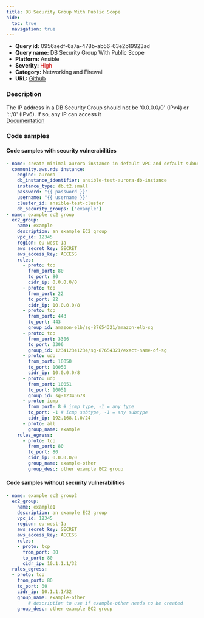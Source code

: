 ```yaml
---
title: DB Security Group With Public Scope
hide:
  toc: true
  navigation: true
---
```


<style>
  .highlight .hll {
    background-color: #ff171742;
  }
  .md-content {
    max-width: 1100px;
    margin: 0 auto;
  }
</style>

-   **Query id:** 0956aedf-6a7a-478b-ab56-63e2b19923ad
-   **Query name:** DB Security Group With Public Scope
-   **Platform:** Ansible
-   **Severity:** <span style="color:#C00">High</span>
-   **Category:** Networking and Firewall
-   **URL:** [Github](https://github.com/Checkmarx/kics/tree/master/assets/queries/ansible/aws/db_security_group_with_public_scope)

### Description
The IP address in a DB Security Group should not be '0.0.0.0/0' (IPv4) or '::/0' (IPv6). If so, any IP can access it<br>
[Documentation](https://docs.ansible.com/ansible/latest/collections/amazon/aws/ec2_group_module.html)

### Code samples
#### Code samples with security vulnerabilities
```yaml title="Postitive test num. 1 - yaml file" hl_lines="53 22"
- name: create minimal aurora instance in default VPC and default subnet group
  community.aws.rds_instance:
    engine: aurora
    db_instance_identifier: ansible-test-aurora-db-instance
    instance_type: db.t2.small
    password: "{{ password }}"
    username: "{{ username }}"
    cluster_id: ansible-test-cluster
    db_security_groups: ["example"]
- name: example ec2 group
  ec2_group:
    name: example
    description: an example EC2 group
    vpc_id: 12345
    region: eu-west-1a
    aws_secret_key: SECRET
    aws_access_key: ACCESS
    rules:
      - proto: tcp
        from_port: 80
        to_port: 80
        cidr_ip: 0.0.0.0/0
      - proto: tcp
        from_port: 22
        to_port: 22
        cidr_ip: 10.0.0.0/8
      - proto: tcp
        from_port: 443
        to_port: 443
        group_id: amazon-elb/sg-87654321/amazon-elb-sg
      - proto: tcp
        from_port: 3306
        to_port: 3306
        group_id: 123412341234/sg-87654321/exact-name-of-sg
      - proto: udp
        from_port: 10050
        to_port: 10050
        cidr_ip: 10.0.0.0/8
      - proto: udp
        from_port: 10051
        to_port: 10051
        group_id: sg-12345678
      - proto: icmp
        from_port: 8 # icmp type, -1 = any type
        to_port: -1 # icmp subtype, -1 = any subtype
        cidr_ip: 192.168.1.0/24
      - proto: all
        group_name: example
    rules_egress:
      - proto: tcp
        from_port: 80
        to_port: 80
        cidr_ip: 0.0.0.0/0
        group_name: example-other
        group_desc: other example EC2 group

```


#### Code samples without security vulnerabilities
```yaml title="Negative test num. 1 - yaml file"
- name: example ec2 group2
  ec2_group:
    name: example1
    description: an example EC2 group
    vpc_id: 12345
    region: eu-west-1a
    aws_secret_key: SECRET
    aws_access_key: ACCESS
    rules:
    - proto: tcp
      from_port: 80
      to_port: 80
      cidr_ip: 10.1.1.1/32
  rules_egress:
  - proto: tcp
    from_port: 80
    to_port: 80
    cidr_ip: 10.1.1.1/32
    group_name: example-other
        # description to use if example-other needs to be created
    group_desc: other example EC2 group

```
